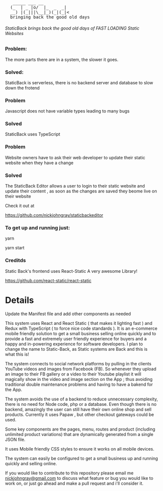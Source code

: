<pre>                                                                                                                                                                                                             
   _____ ___ __          
  (_  | _ |o/  |_  _  _| 
  __) |(_|||\__|_)(_|(_|<
  bringing back the good old days
</pre>

###### StaticBack brings back the good old days of FAST LOADING Static  Websites

### Problem:
The more parts there are in a system, the slower it goes.

### Solved:
StaticBack is serverless, there is no backend server and database to slow down the frotend 

### Problem
Javascript does not have variable types leading to many bugs

### Solved
StaticBack uses TypeScript 

### Problem
Website owners have to ask their web developer to update their static website when they have a change

### Solved
The  StaticBack Editor allows a user to login to
 their static website and 
update their content , as soon as the changes are saved they beome live on their website
 
 Check it out at 
 
 https://github.com/nickjohngray/staticbackeditor


### To get up and running just:

yarn

yarn start

### Creditds 

Static Back's frontend uses React-Static 
A very awesome Library! 

https://github.com/react-static/react-static

# Details
Update the Manifest file and add other components as needed

This system uses React and React Static  ( that makes it lighting fast ) and Redux with TypeScript ( to force nice code standards ).  It is an e-commerce mobile friendly solution to get a small business selling online quickly and to provide a fast and extremely  user friendly experience for buyers and a happy and in-powering experience for software developers. I plan to change the name to Static-Back, as Static systems are Back and this is what this is!

The system connects to social network platforms by pulling in the clients YouTube videos and images from Facebook (FB).  So whenever they upload an image  to their  FB gallery or a video to their  Youtube playlist it will magically show in the video and image section on the App ; thus avoiding traditional  double maintenance  problems and having to have a bakend for the App.

The system avoids the use of a backend to reduce unnecessary complexity, there is no need for  Node code, php or a  database. Even though there is no backend, amazingly the user can still have their own online shop and  sell products. Currently it uses   Papaw , but other checkout gateways could be used.

Some key components are the pages, menu, routes  and product (including  unlimited product variations) that are dynamically generated from a single  JSON file. 

It uses Mobile friendly CSS styles to ensure it works on all mobile devices. 

The system can easily  be configured to get a small business up and running quickly and selling online.

If you would like to contribute to this repository please email me nickjohngray@gmail.com to discuss what feature or bug you would like to work on, or just go ahead and make a pull request and i'll consider  it.

